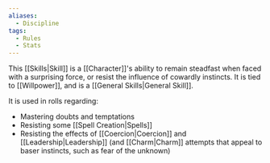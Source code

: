 ```yaml
---
aliases:
  - Discipline
tags:
  - Rules
  - Stats
---
```

This [[Skills|Skill]] is a [[Character]]'s ability to remain steadfast when faced with a surprising force, or resist the influence of cowardly instincts. It is tied to [[Willpower]], and is a [[General Skills|General Skill]].

It is used in rolls regarding:
- Mastering doubts and temptations
- Resisting some [[Spell Creation|Spells]]
- Resisting the effects of [[Coercion|Coercion]] and [[Leadership|Leadership]] (and [[Charm|Charm]] attempts that appeal to baser instincts, such as fear of the unknown)
